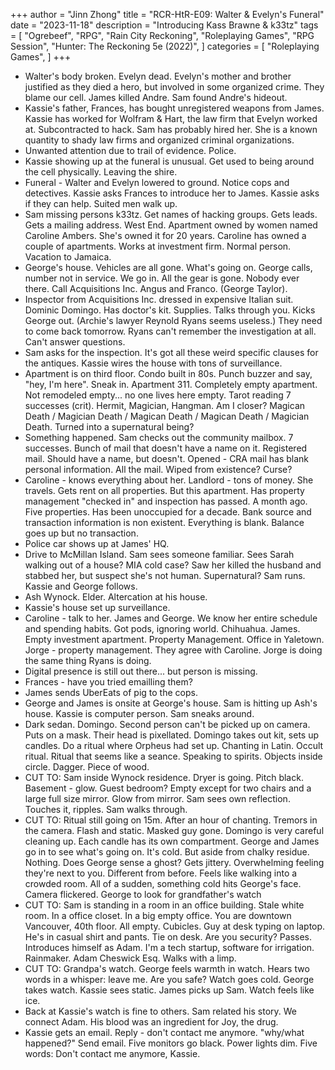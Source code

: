+++
author = "Jinn Zhong"
title = "RCR-HtR-E09: Walter & Evelyn's Funeral"
date = "2023-11-18"
description = "Introducing Kass Brawne & k33tz"
tags = [
    "Ogrebeef",
    "RPG",
    "Rain City Reckoning",
    "Roleplaying Games",
    "RPG Session",
    "Hunter: The Reckoning 5e (2022)",
]
categories = [
    "Roleplaying Games",
]
+++
* Walter's body broken. Evelyn dead. Evelyn's mother and brother justified as they died a hero, but involved in some organized crime. They blame our cell. James killed Andre. Sam found Andre's hideout.
* Kassie's father, Frances, has bought unregistered weapons from James. Kassie has worked for Wolfram & Hart, the law firm that Evelyn worked at. Subcontracted to hack. Sam has probably hired her. She is a known quantity to shady law firms and organized criminal organizations.
* Unwanted attention due to trail of evidence. Police.
* Kassie showing up at the funeral is unusual. Get used to being around the cell physically. Leaving the shire.
* Funeral - Walter and Evelyn lowered to ground. Notice cops and detectives. Kassie asks Frances to introduce her to James. Kassie asks if they can help. Suited men walk up.
* Sam missing persons k33tz. Get names of hacking groups. Gets leads. Gets a mailing address. West End. Apartment owned by women named Caroline Ambers. She's owned it for 20 years. Caroline has owned a couple of apartments. Works at investment firm. Normal person. Vacation to Jamaica.
* George's house. Vehicles are all gone. What's going on. George calls, number not in service. We go in. All the gear is gone. Nobody ever there. Call Acquisitions Inc. Angus and Franco. (George Taylor).
* Inspector from Acquisitions Inc. dressed in expensive Italian suit. Dominic Domingo. Has doctor's kit. Supplies. Talks through you. Kicks George out. (Archie's lawyer Reynold Ryans seems useless.) They need to come back tomorrow. Ryans can't remember the investigation at all. Can't answer questions.
* Sam asks for the inspection. It's got all these weird specific clauses for the antiques. Kassie wires the house with tons of surveillance.
* Apartment is on third floor. Condo built in 80s.  Punch buzzer and say, "hey, I'm here". Sneak in. Apartment 311. Completely empty apartment. Not remodeled empty... no one lives here empty. Tarot reading 7 successes (crit). Hermit, Magician, Hangman. Am I closer? Magican Death / Magician Death / Magican Death / Magican Death / Magician Death. Turned into a supernatural being?
* Something happened. Sam checks out the community mailbox. 7 successes. Bunch of mail that doesn't have a name on it. Registered mail. Should have a name, but doesn't. Opened - CRA mail has blank personal information. All the mail. Wiped from existence? Curse? 
* Caroline - knows everything about her. Landlord - tons of money. She travels. Gets rent on all properties. But this apartment. Has property management "checked in" and inspection has passed. A month ago. Five properties. Has been unoccupied for a decade. Bank source and transaction information is non existent. Everything is blank. Balance goes up but no transaction.
* Police car shows up at James' HQ.
* Drive to McMillan Island. Sam sees someone familiar. Sees Sarah walking out of a house? MIA cold case? Saw her killed the husband and stabbed her, but suspect she's not human. Supernatural? Sam runs. Kassie and George follows.
* Ash Wynock. Elder. Altercation at his house.
* Kassie's house set up surveillance.
* Caroline - talk to her. James and George. We know her entire schedule and spending habits. Got pods, ignoring world. Chihuahua. James. Empty investment apartment. Property Management. Office in Yaletown. Jorge - property management. They agree with Caroline. Jorge is doing the same thing Ryans is doing.
* Digital presence is still out there... but person is missing.
* Frances - have you tried emailling them?
* James sends UberEats of pig to the cops.
* George and James is onsite at George's house. Sam is hitting up Ash's house. Kassie is computer person. Sam sneaks around. 
* Dark sedan. Domingo. Second person can't be picked up on camera. Puts on a mask. Their head is pixellated. Domingo takes out kit, sets up candles. Do a ritual where Orpheus had set up. Chanting in Latin. Occult ritual. Ritual that seems like a seance. Speaking to spirits. Objects inside circle. Dagger. Piece of wood.
* CUT TO: Sam inside Wynock residence. Dryer is going. Pitch black. Basement - glow. Guest bedroom? Empty except for two chairs and a large full size mirror. Glow from mirror. Sam sees own reflection. Touches it, ripples. Sam walks through.
* CUT TO: Ritual still going on 15m. After an hour of chanting. Tremors in the camera. Flash and static.  Masked guy gone. Domingo is very careful cleaning up. Each candle has its own compartment. George and James go in to see what's going on. It's cold. But aside from chalky residue. Nothing. Does George sense a ghost? Gets jittery. Overwhelming feeling they're next to you. Different from before. Feels like walking into a crowded room. All of a sudden, something cold hits George's face. Camera flickered. George to look for grandfather's watch
* CUT TO: Sam is standing in a room in an office building. Stale white room.  In a office closet. In a big empty office. You are downtown Vancouver, 40th floor. All empty. Cubicles. Guy at desk typing on laptop. He's in casual shirt and pants. Tie on desk. Are you security? Passes. Introduces himself as Adam. I'm a tech startup, software for irrigation. Rainmaker. Adam Cheswick Esq. Walks with a limp. 
* CUT TO: Grandpa's watch. George feels warmth in watch. Hears two words in a whisper: leave me. Are you safe? Watch goes cold. George takes watch. Kassie sees static. James picks up Sam. Watch feels like ice.
* Back at Kassie's watch is fine to others. Sam related his story. We connect Adam. His blood was an ingredient for Joy, the drug. 
* Kassie gets an email. Reply - don't contact me anymore. "why/what happened?" Send email. Five monitors go black. Power lights dim. Five words: Don't contact me anymore, Kassie. 
